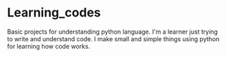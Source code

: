 # Learning_codes
Basic projects for understanding python language.
I'm a learner just trying to write and understand code.
I make small and simple things using python for learning how code works.

